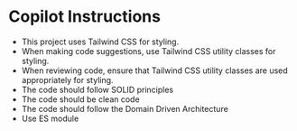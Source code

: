 # Copilot Instructions

- This project uses Tailwind CSS for styling.
- When making code suggestions, use Tailwind CSS utility classes for styling.
- When reviewing code, ensure that Tailwind CSS utility classes are used appropriately for styling.
- The code should follow SOLID principles
- The code should be clean code
- The code should follow the Domain Driven Architecture
- Use ES module
